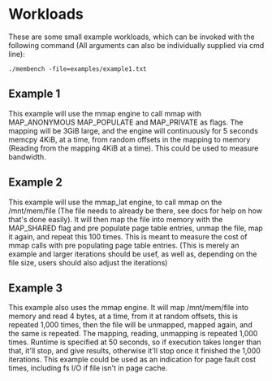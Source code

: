 # Workloads

These are some small example workloads, which can be invoked with the following command (All arguments can also be individually supplied via cmd line):

```shell
./membench -file=examples/example1.txt
```

## Example 1

This example will use the mmap engine to call mmap with MAP_ANONYMOUS MAP_POPULATE and MAP_PRIVATE as flags. The mapping will be 3GiB large, and the engine will continuously for 5 seconds memcpy 4KiB, at a time, from random offsets in the mapping to memory (Reading from the mapping 4KiB at a time). This could be used to measure bandwidth.

## Example 2

This example will use the mmap_lat engine, to call mmap on the /mnt/mem/file (The file needs to already be there, see docs for help on how that's done easily). It will then map the file into memory with the MAP_SHARED flag and pre populate page table entries, unmap the file, map it again, and repeat this 100 times. This is meant to measure the cost of mmap calls with pre populating page table entries. (This is merely an example and larger iterations should be usef, as well as, depending on the file size, users should also adjust the iterations)

## Example 3

This example also uses the mmap engine. It will map /mnt/mem/file into memory and read 4 bytes, at a time, from it at random offsets, this is repeated 1,000 times, then the file will be unmapped, mapped again, and the same is repeated. The mapping, reading, unmapping is repeated 1,000 times. Runtime is specified at 50 seconds, so if execution takes longer than that, it'll stop, and give results, otherwise it'll stop once it finished the 1,000 iterations. This example could be used as an indication for page fault cost times, including fs I/O if file isn't in page cache.
